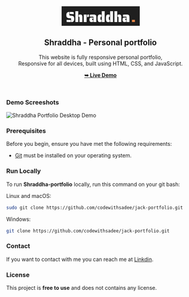 <div align="center">
  



  <br />
  <br />
  
  <img src="./readme-images/project-logo.png" />

  <h2 align="center">Shraddha - Personal portfolio</h2>

  This website is fully responsive personal portfolio, <br />Responsive for all devices, built using HTML, CSS, and JavaScript.

  <a href="https://codewithsadee.github.io/jack-portfolio/"><strong>➥ Live Demo</strong></a>

</div>

<br />

### Demo Screeshots

![Shraddha Portfolio Desktop Demo](./readme-images/desktop.png "Desktop Demo")

### Prerequisites

Before you begin, ensure you have met the following requirements:

* [Git](https://git-scm.com/downloads "Download Git") must be installed on your operating system.

### Run Locally

To run **Shraddha-portfolio** locally, run this command on your git bash:

Linux and macOS:

```bash
sudo git clone https://github.com/codewithsadee/jack-portfolio.git
```

Windows:

```bash
git clone https://github.com/codewithsadee/jack-portfolio.git
```

### Contact

If you want to contact with me you can reach me at [Linkdin](https://www.linkedin.com/in/shraddha-tripathi-8017a4246?utm_source=share&utm_campaign=share_via&utm_content=profile&utm_medium=android_app).

### License

This project is **free to use** and does not contains any license.
